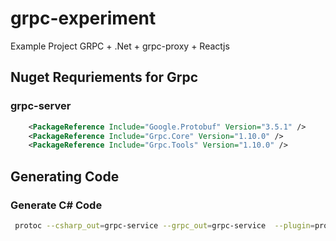 # grpc-experiment
Example Project GRPC + .Net + grpc-proxy + Reactjs


## Nuget Requriements for Grpc
### grpc-server

```xml
    <PackageReference Include="Google.Protobuf" Version="3.5.1" />
    <PackageReference Include="Grpc.Core" Version="1.10.0" />
    <PackageReference Include="Grpc.Tools" Version="1.10.0" />
```

## Generating Code

### Generate C# Code
```bash
 protoc --csharp_out=grpc-service --grpc_out=grpc-service  --plugin=protoc-gen-grpc=grpc_csharp_plugin ./protobuf/todo.proto
```